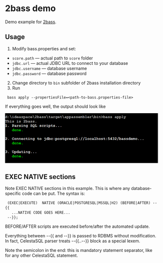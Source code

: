 # 2bass demo

Demo example for [2bass](https://github.com/CourseOrchestra/2bass).

## Usage


1. Modify bass.properties and set:

* `score.path` — actual path to `score` folder
* `jdbc.url` — actual JDBC URL to connect to your database
* `jdbc.username`  — database username 
* `jdbc.password`  — database password

2. Change directory to `bin` subfolder of 2bass installation directory
3. Run 

```
 bass apply --propertiesFile=<path-to-bass.properties-file>
```

If everything goes well, the output should look like

![Successful update](3_update_success.png)
 
## EXEC NATIVE sections
 
Note EXEC NATIVE sections in this example. This is where any database-specific code can be put. The syntax is:

```
 (EXEC|EXECUTE)  NATIVE (ORACLE|POSTGRESQL|MSSQL|H2) (BEFORE|AFTER) --{{
   ...NATIVE CODE GOES HERE...
 --}};
```

BEFORE/AFTER scripts are executed before/after the automated update.

Everything between --{{ and --}} is passed to RDBMS without modification. In fact, CelestaSQL parser treats --{{..--}} block as a special lexem.

Note the semicolon in the end: this is mandatory statement separator, like for any other CelestaSQL statement.

